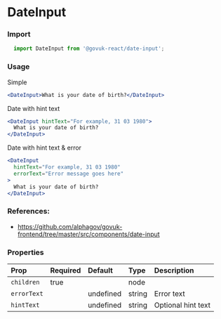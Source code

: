 DateInput
=========

### Import
```js
  import DateInput from '@govuk-react/date-input';
```
<!-- STORY -->

### Usage

Simple
```jsx
<DateInput>What is your date of birth?</DateInput>
```

Date with hint text
```jsx
<DateInput hintText="For example, 31 03 1980">
  What is your date of birth?
</DateInput>
```

Date with hint text & error
```jsx
<DateInput
  hintText="For example, 31 03 1980"
  errorText="Error message goes here"
>
  What is your date of birth?
</DateInput>
```

### References:
- https://github.com/alphagov/govuk-frontend/tree/master/src/components/date-input

### Properties
Prop | Required | Default | Type | Description
:--- | :------- | :------ | :--- | :----------
 `children` | true |  | node | 
 `errorText` |  | undefined | string | Error text
 `hintText` |  | undefined | string | Optional hint text


